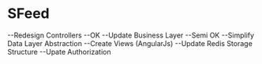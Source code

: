 # SFeed

--Redesign Controllers --OK
--Update Business Layer --Semi OK
--Simplify Data Layer Abstraction
--Create Views (AngularJs)
--Update Redis Storage Structure
--Upate Authorization